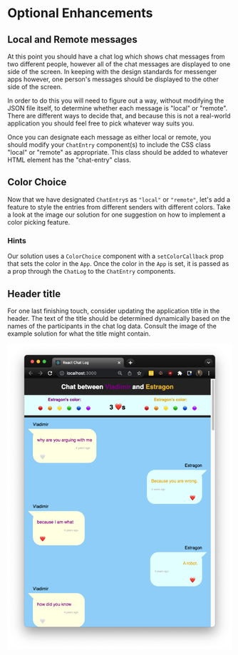 # Optional Enhancements

## Local and Remote messages
At this point you should have a chat log which shows chat messages from two different people, however all of the chat messages are displayed to one side of the screen. In keeping with the design standards for messenger apps however, one person's messages should be displayed to the other side of the screen.

In order to do this you will need to figure out a way, without modifying the JSON file itself, to determine whether each message is "local" or "remote". There are different ways to decide that, and because this is not a real-world application you should feel free to pick whatever way suits you.

Once you can designate each message as either local or remote, you should modify your `ChatEntry` component(s) to include the CSS class "local" or "remote" as appropriate. This class should be added to whatever HTML element has the "chat-entry" class.

## Color Choice
Now that we have designated `ChatEntry`s as `"local"` or `"remote"`, let's add a feature to style the entries from different senders with different colors. Take a look at the image our solution for one suggestion on how to implement a color picking feature. 

### Hints
Our solution uses a `ColorChoice` component with a `setColorCallback` prop that sets the color in the `App`. Once the color in the `App` is set, it is passed as a prop through the `ChatLog` to the `ChatEntry` components.

## Header title
For one last finishing touch, consider updating the application title in the header. The text of the title should be determined dynamically based on the names of the participants in the chat log data. Consult the image of the example solution for what the title might contain.

![React Chat Log demo](../images/react-chatlog-demo-extras.png)